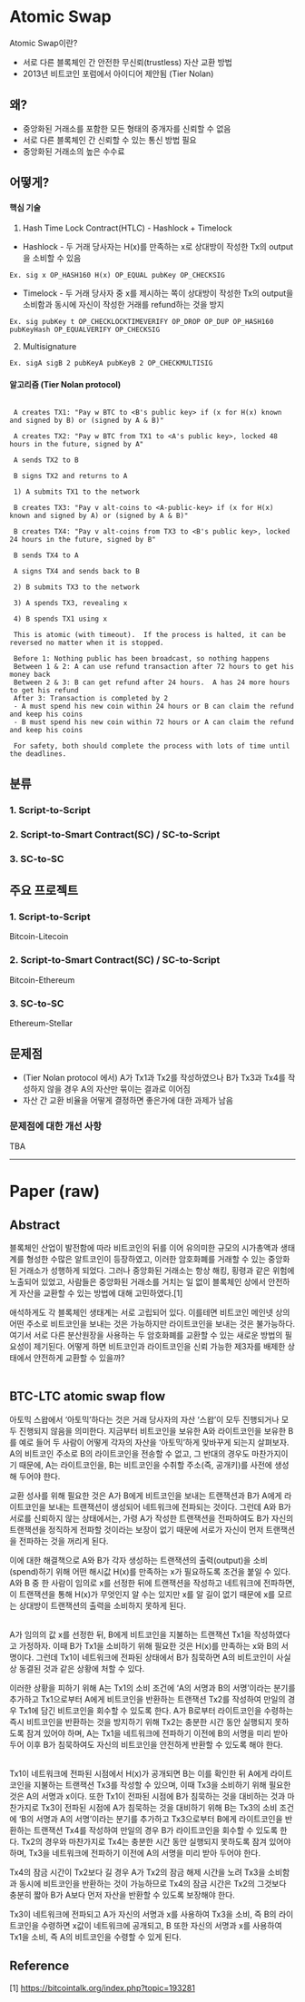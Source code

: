 # Atomic Swap
Atomic Swap이란?
- 서로 다른 블록체인 간 안전한 무신뢰(trustless) 자산 교환 방법
- 2013년 비트코인 포럼에서 아이디어 제안됨 (Tier Nolan)
## 왜?
- 중앙화된 거래소를 포함한 모든 형태의 중개자를 신뢰할 수 없음
- 서로 다른 블록체인 간 신뢰할 수 있는 통신 방법 필요
- 중앙화된 거래소의 높은 수수료
## 어떻게?
#### 핵심 기술
1. Hash Time Lock Contract(HTLC) - Hashlock + Timelock
- Hashlock - 두 거래 당사자는 H(x)를 만족하는 x로 상대방이 작성한 Tx의 output을 소비할 수 있음
```
Ex. sig x OP_HASH160 H(x) OP_EQUAL pubKey OP_CHECKSIG
```
- Timelock - 두 거래 당사자 중 x를 제시하는 쪽이 상대방이 작성한 Tx의 output을 소비함과 동시에 자신이 작성한 거래를 refund하는 것을 방지
```
Ex. sig pubKey t OP_CHECKLOCKTIMEVERIFY OP_DROP OP_DUP OP_HASH160 pubKeyHash OP_EQUALVERIFY OP_CHECKSIG
```
2. Multisignature
```
Ex. sigA sigB 2 pubKeyA pubKeyB 2 OP_CHECKMULTISIG
```
#### 알고리즘 (Tier Nolan protocol)
``` A picks a random number x
 
 A creates TX1: "Pay w BTC to <B's public key> if (x for H(x) known and signed by B) or (signed by A & B)"
 
 A creates TX2: "Pay w BTC from TX1 to <A's public key>, locked 48 hours in the future, signed by A"
 
 A sends TX2 to B
 
 B signs TX2 and returns to A
 
 1) A submits TX1 to the network
 
 B creates TX3: "Pay v alt-coins to <A-public-key> if (x for H(x) known and signed by A) or (signed by A & B)"
 
 B creates TX4: "Pay v alt-coins from TX3 to <B's public key>, locked 24 hours in the future, signed by B"
 
 B sends TX4 to A
 
 A signs TX4 and sends back to B
 
 2) B submits TX3 to the network
 
 3) A spends TX3, revealing x
 
 4) B spends TX1 using x
 
 This is atomic (with timeout).  If the process is halted, it can be reversed no matter when it is stopped.
 
 Before 1: Nothing public has been broadcast, so nothing happens
 Between 1 & 2: A can use refund transaction after 72 hours to get his money back
 Between 2 & 3: B can get refund after 24 hours.  A has 24 more hours to get his refund
 After 3: Transaction is completed by 2
 - A must spend his new coin within 24 hours or B can claim the refund and keep his coins
 - B must spend his new coin within 72 hours or A can claim the refund and keep his coins
 
 For safety, both should complete the process with lots of time until the deadlines.
```
## 분류

### 1. Script-to-Script

### 2. Script-to-Smart Contract(SC) / SC-to-Script

### 3. SC-to-SC


## 주요 프로젝트
### 1. Script-to-Script
Bitcoin-Litecoin
### 2. Script-to-Smart Contract(SC) / SC-to-Script
Bitcoin-Ethereum
### 3. SC-to-SC
Ethereum-Stellar 

## 문제점
- (Tier Nolan protocol 에서) A가 Tx1과 Tx2를 작성하였으나 B가 Tx3과 Tx4를 작성하지 않을 경우 A의 자산만 묶이는 결과로 이어짐
- 자산 간 교환 비율을 어떻게 결정하면 좋은가에 대한 과제가 남음

### 문제점에 대한 개선 사항
TBA

--------------------------------
# Paper (raw)
## Abstract
블록체인 산업이 발전함에 따라 비트코인의 뒤를 이어 유의미한 규모의 시가총액과 생태계를 형성한 수많은 알트코인이 등장하였고, 이러한 암호화폐를 거래할 수 있는 중앙화된 거래소가 성행하게 되었다. 그러나 중앙화된 거래소는 항상 해킹, 횡령과 같은 위험에 노출되어 있었고, 사람들은 중앙화된 거래소를 거치는 일 없이 블록체인 상에서 안전하게 자산을 교환할 수 있는 방법에 대해 고민하였다.[1]

애석하게도 각 블록체인 생태계는 서로 고립되어 있다. 이를테면 비트코인 메인넷 상의 어떤 주소로 비트코인을 보내는 것은 가능하지만 라이트코인을 보내는 것은 불가능하다. 여기서 서로 다른 분산원장을 사용하는 두 암호화폐를 교환할 수 있는 새로운 방법의 필요성이 제기된다. 어떻게 하면 비트코인과 라이트코인을 신뢰 가능한 제3자를 배제한 상태에서 안전하게 교환할 수 있을까?
<br></br>
## BTC-LTC atomic swap flow
아토믹 스왑에서 ‘아토믹’하다는 것은 거래 당사자의 자산 ‘스왑’이 모두 진행되거나 모두 진행되지 않음을 의미한다. 지금부터 비트코인을 보유한 A와 라이트코인을 보유한 B를 예로 들어 두 사람이 어떻게 각자의 자산을 ‘아토믹’하게 맞바꾸게 되는지 살펴보자. A의 비트코인 주소로 B의 라이트코인을 전송할 수 없고, 그 반대의 경우도 마찬가지이기 때문에, A는 라이트코인을, B는 비트코인을 수취할 주소(즉, 공개키)를 사전에 생성해 두어야 한다.

교환 성사를 위해 필요한 것은 A가 B에게 비트코인을 보내는 트랜잭션과 B가 A에게 라이트코인을 보내는 트랜잭션이 생성되어 네트워크에 전파되는 것이다. 그런데 A와 B가 서로를 신뢰하지 않는 상태에서는, 가령 A가 작성한 트랜잭션을 전파하여도 B가 자신의 트랜잭션을 정직하게 전파할 것이라는 보장이 없기 때문에 서로가 자신이 먼저 트랜잭션을 전파하는 것을 꺼리게 된다.

이에 대한 해결책으로 A와 B가 각자 생성하는 트랜잭션의 출력(output)을 소비(spend)하기 위해 어떤 해시값 H(x)를 만족하는 x가 필요하도록 조건을 붙일 수 있다. A와 B 중 한 사람이 임의로 x를 선정한 뒤에 트랜잭션을 작성하고 네트워크에 전파하면, 이 트랜잭션을 통해 H(x)가 무엇인지 알 수는 있지만 x를 알 길이 없기 때문에 x를 모르는 상대방이 트랜잭션의 출력을 소비하지 못하게 된다.
<br></br>

A가 임의의 값 x를 선정한 뒤, B에게 비트코인을 지불하는 트랜잭션 Tx1을 작성하였다고 가정하자. 이때 B가 Tx1을 소비하기 위해 필요한 것은 H(x)를 만족하는 x와 B의 서명이다. 그런데 Tx1이 네트워크에 전파된 상태에서 B가 침묵하면 A의 비트코인이 사실상 동결된 것과 같은 상황에 처할 수 있다.

이러한 상황을 피하기 위해 A는 Tx1의 소비 조건에 ‘A의 서명과 B의 서명’이라는 분기를 추가하고 Tx1으로부터 A에게 비트코인을 반환하는 트랜잭션 Tx2를 작성하여 만일의 경우 Tx1에 담긴 비트코인을 회수할 수 있도록 한다. A가 B로부터 라이트코인을 수령하는 즉시 비트코인을 반환하는 것을 방지하기 위해 Tx2는 충분한 시간 동안 실행되지 못하도록 잠겨 있어야 하며, A는 Tx1을 네트워크에 전파하기 이전에 B의 서명을 미리 받아 두어 이후 B가 침묵하여도 자신의 비트코인을 안전하게 반환할 수 있도록 해야 한다.
<br></br>

Tx1이 네트워크에 전파된 시점에서 H(x)가 공개되면 B는 이를 확인한 뒤 A에게 라이트코인을 지불하는 트랜잭션 Tx3를 작성할 수 있으며, 이때 Tx3을 소비하기 위해 필요한 것은 A의 서명과 x이다. 또한 Tx1이 전파된 시점에 B가 침묵하는 것을 대비하는 것과 마찬가지로 Tx3이 전파된 시점에 A가 침묵하는 것을 대비하기 위해 B는 Tx3의 소비 조건에 ‘B의 서명과 A의 서명’이라는 분기를 추가하고 Tx3으로부터 B에게 라이트코인을 반환하는 트랜잭션 Tx4를 작성하여 만일의 경우 B가 라이트코인을 회수할 수 있도록 한다. Tx2의 경우와 마찬가지로 Tx4는 충분한 시간 동안 실행되지 못하도록 잠겨 있어야 하며, Tx3을 네트워크에 전파하기 이전에 A의 서명을 미리 받아 두어야 한다.

Tx4의 잠금 시간이 Tx2보다 길 경우 A가 Tx2의 잠금 해제 시간을 노려 Tx3을 소비함과 동시에 비트코인을 반환하는 것이 가능하므로 Tx4의 잠금 시간은 Tx2의 그것보다 충분히 짧아 B가 A보다 먼저 자산을 반환할 수 있도록 보장해야 한다.

Tx3이 네트워크에 전파되고 A가 자신의 서명과 x를 사용하여 Tx3을 소비, 즉 B의 라이트코인을 수령하면 x값이 네트워크에 공개되고, B 또한 자신의 서명과 x를 사용하여 Tx1을 소비, 즉 A의 비트코인을 수령할 수 있게 된다.

## Reference
[1] https://bitcointalk.org/index.php?topic=193281
